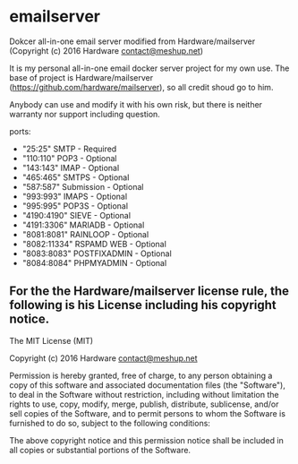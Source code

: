 # emailserver

Dokcer all-in-one email server modified from Hardware/mailserver (Copyright (c) 2016 Hardware <contact@meshup.net>)

It is my personal all-in-one email docker server project for my own use.
The base of project is Hardware/mailserver (https://github.com/hardware/mailserver), so all credit shoud go to him.

Anybody can use and modify it with his own risk, but there is neither warranty nor support including question.

ports:
 - "25:25" SMTP - Required
 - "110:110" POP3 - Optional
 - "143:143" IMAP - Optional
 - "465:465" SMTPS - Optional
 - "587:587" Submission - Optional
 - "993:993" IMAPS - Optional
 - "995:995" POP3S - Optional
 - "4190:4190" SIEVE - Optional
 - "4191:3306" MARIADB - Optional
 - "8081:8081" RAINLOOP - Optional
 - "8082:11334" RSPAMD WEB - Optional
 - "8083:8083" POSTFIXADMIN - Optional
 - "8084:8084" PHPMYADMIN - Optional
 
For the the Hardware/mailserver license rule, the following is his License including his copyright notice.
------------------------------------------------------------------------------
The MIT License (MIT)

Copyright (c) 2016 Hardware <contact@meshup.net>

Permission is hereby granted, free of charge, to any person obtaining a copy
of this software and associated documentation files (the "Software"), to deal
in the Software without restriction, including without limitation the rights
to use, copy, modify, merge, publish, distribute, sublicense, and/or sell
copies of the Software, and to permit persons to whom the Software is
furnished to do so, subject to the following conditions:

The above copyright notice and this permission notice shall be included in all
copies or substantial portions of the Software.
